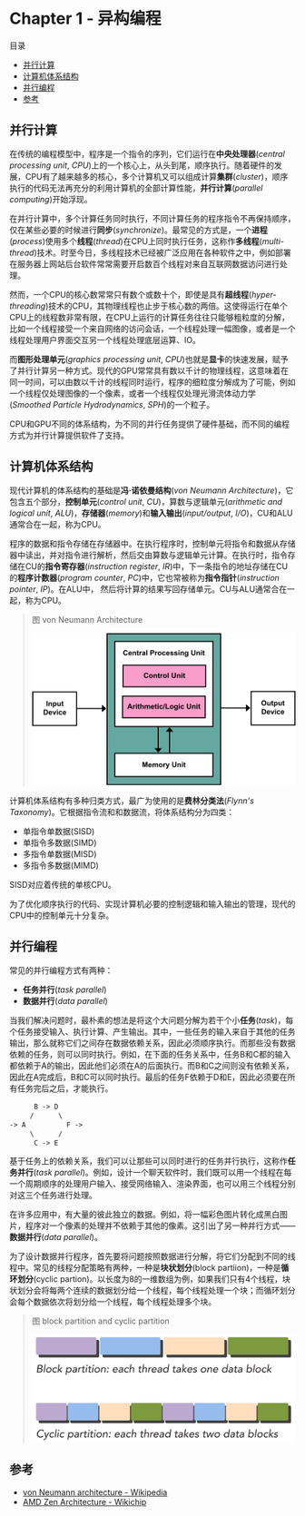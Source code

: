 # Chapter 1 - 异构编程

目录

- [并行计算](#并行计算)
- [计算机体系结构](#计算机体系结构)
- [并行编程](#并行编程)
- [参考](#参考)

## 并行计算

在传统的编程模型中，程序是一个指令的序列，它们运行在**中央处理器**(*central processing unit*, *CPU*)上的一个核心上，从头到尾，顺序执行。随着硬件的发展，CPU有了越来越多的核心，多个计算机又可以组成计算**集群**(*cluster*)，顺序执行的代码无法再充分的利用计算机的全部计算性能，**并行计算**(*parallel computing*)开始浮现。

在并行计算中，多个计算任务同时执行，不同计算任务的程序指令不再保持顺序，仅在某些必要的时候进行**同步**(*synchronize*)。最常见的方式是，一个**进程**(*process*)使用多个**线程**(*thread*)在CPU上同时执行任务，这称作**多线程**(*multi-thread*)技术。时至今日，多线程技术已经被广泛应用在各种软件之中，例如部署在服务器上网站后台软件常常需要开启数百个线程对来自互联网数据访问进行处理。

然而，一个CPU的核心数常常只有数个或数十个，即使是具有**超线程**(*hyper-threading*)技术的CPU，其物理线程也止步于核心数的两倍。这使得运行在单个CPU上的线程数非常有限，在CPU上运行的计算任务往往只能够粗粒度的分解，比如一个线程接受一个来自网络的访问会话，一个线程处理一幅图像，或者是一个线程处理用户界面交互另一个线程处理底层运算、IO。

而**图形处理单元**(*graphics processing unit*, *CPU*)也就是**显卡**的快速发展，赋予了并行计算另一种方式。现代的GPU常常具有数以千计的物理线程，这意味着在同一时间，可以由数以千计的线程同时运行，程序的细粒度分解成为了可能，例如一个线程仅处理图像的一个像素，或者一个线程仅处理光滑流体动力学(*Smoothed Particle Hydrodynamics*, *SPH*)的一个粒子。

CPU和GPU不同的体系结构，为不同的并行任务提供了硬件基础，而不同的编程方式为并行计算提供软件了支持。

## 计算机体系结构

现代计算机的体系结构的基础是**冯·诺依曼结构**(*von Neumann Architecture*)，它包含五个部分，**控制单元**(*control unit*, *CU*)，算数与逻辑单元(*arithmetic and logical unit*, *ALU*)，**存储器**(*memory*)和**输入输出**(*input/output*, *I/O*)，CU和ALU通常合在一起，称为CPU。

程序的数据和指令存储在存储器中。在执行程序时，控制单元将指令和数据从存储器中读出，并对指令进行解析，然后交由算数与逻辑单元计算。在执行时，指令存储在CU的**指令寄存器**(*instruction register*, *IR*)中，下一条指令的地址存储在CU的**程序计数器**(*program counter*, *PC*)中，它也常被称为**指令指针**(*instruction pointer*, *IP*)。在ALU中，
然后将计算的结果写回存储单元。CU与ALU通常合在一起，称为CPU。

> 图 von Neumann Architecture
> 
> ![Von_Neumann_Architecture.png](./resources/Von_Neumann_Architecture.png)

计算机体系结构有多种归类方式，最广为使用的是**费林分类法**(*Flynn's Taxonomy*)。它根据指令流和和数据流，将体系结构分为四类：

- 单指令单数据(SISD)
- 单指令多数据(SIMD)
- 多指令单数据(MISD)
- 多指令多数据(MIMD)

SISD对应着传统的单核CPU。

为了优化顺序执行的代码、实现计算机必要的控制逻辑和输入输出的管理，现代的CPU中的控制单元十分复杂。

## 并行编程

常见的并行编程方式有两种：
- **任务并行**(*task parallel*)
- **数据并行**(*data parallel*)

当我们解决问题时，最朴素的想法是将这个大问题分解为若干个小**任务**(*task*)，每个任务接受输入、执行计算、产生输出。其中，一些任务的输入来自于其他的任务输出，那么就称它们之间存在数据依赖关系，因此必须顺序执行。而那些没有数据依赖的任务，则可以同时执行。例如，在下面的任务关系中，任务B和C都的输入都依赖于A的输出，因此他们必须在A的后面执行。而B和C之间则没有依赖关系，因此在A完成后，B和C可以同时执行。最后的任务F依赖于D和E，因此必须要在所有任务完后之后，才能执行。

```plain-text
      B -> D 
     /      \
-> A          F ->
     \      /
      C -> E
```

基于任务上的依赖关系，我们可以让那些可以同时进行的任务并行执行，这称作**任务并行**(*task parallel*)。例如，设计一个聊天软件时，我们既可以用一个线程在每一个周期顺序的处理用户输入、接受网络输入、渲染界面，也可以用三个线程分别对这三个任务进行处理。

在许多应用中，有大量的彼此独立的数据。例如，将一幅彩色图片转化成黑白图片，程序对一个像素的处理并不依赖于其他的像素。这引出了另一种并行方式——**数据并行**(*data parallel*)。

为了设计数据并行程序，首先要将问题按照数据进行分解，将它们分配到不同的线程中。常见的线程分配策略有两种，一种是**块状划分**(block partiion)，一种是**循环划分**(cyclic partion)。以长度为8的一维数组为例，如果我们只有4个线程，块状划分会将每两个连续的数据划分给一个线程，每个线程处理一个块；而循环划分会每个数据依次将划分给一个线程，每个线程处理多个块。

> 图 block partition and cyclic partition
>
> ![block-partition-and-cyclic-partition.png](./resources/block-partition-and-cyclic-partition.png)

## 参考

- [von Neumann architecture - Wikipedia](https://en.wikipedia.org/wiki/Von_Neumann_architecture)
- [AMD Zen Architecture - Wikichip](https://en.wikichip.org/wiki/amd/microarchitectures/zen)
